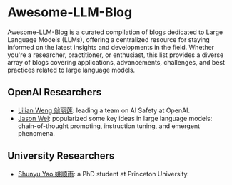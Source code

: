 # Awesome-LLM-Blog

Awesome-LLM-Blog is a curated compilation of blogs dedicated to Large Language Models (LLMs), offering a centralized resource for staying informed on the latest insights and developments in the field. Whether you're a researcher, practitioner, or enthusiast, this list provides a diverse array of blogs covering applications, advancements, challenges, and best practices related to large language models. 

## OpenAI Researchers

- [Lilian Weng 翁丽莲](https://lilianweng.github.io/): leading a team on AI Safety at OpenAI.
- [Jason Wei](https://www.jasonwei.net/): popularized some key ideas in large language models: chain-of-thought prompting, instruction tuning, and emergent phenomena. 

## University Researchers

- [Shunyu Yao 姚顺雨](https://ysymyth.github.io/): a PhD student at Princeton University.

